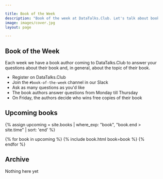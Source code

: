 ```yaml
---

title: Book of the Week
description: "Book of the week at DataTalks.Club. Let's talk about books!"
image: images/cover.jpg
layout: page

---
```


## Book of the Week 

Each week we have a book author coming to DataTalks.Club to answer your questions about their book
and, in general, about the topic of their book.

* Register on DataTalks.Club
* Join the `#book-of-the-week` channel in our Slack
* Ask as many questions as you'd like
* The book authors answer questions from Monday till Thursday
* On Friday, the authors decide who wins free copies of their book

## Upcoming books

{% assign upcoming = site.books 
  | where_exp: "book", "book.end > site.time"
  | sort: 'end' %}

<div class="books">
{% for book in upcoming %}
  {% include book.html book=book %}
{% endfor %}
</div>


## Archive

Nothing here yet